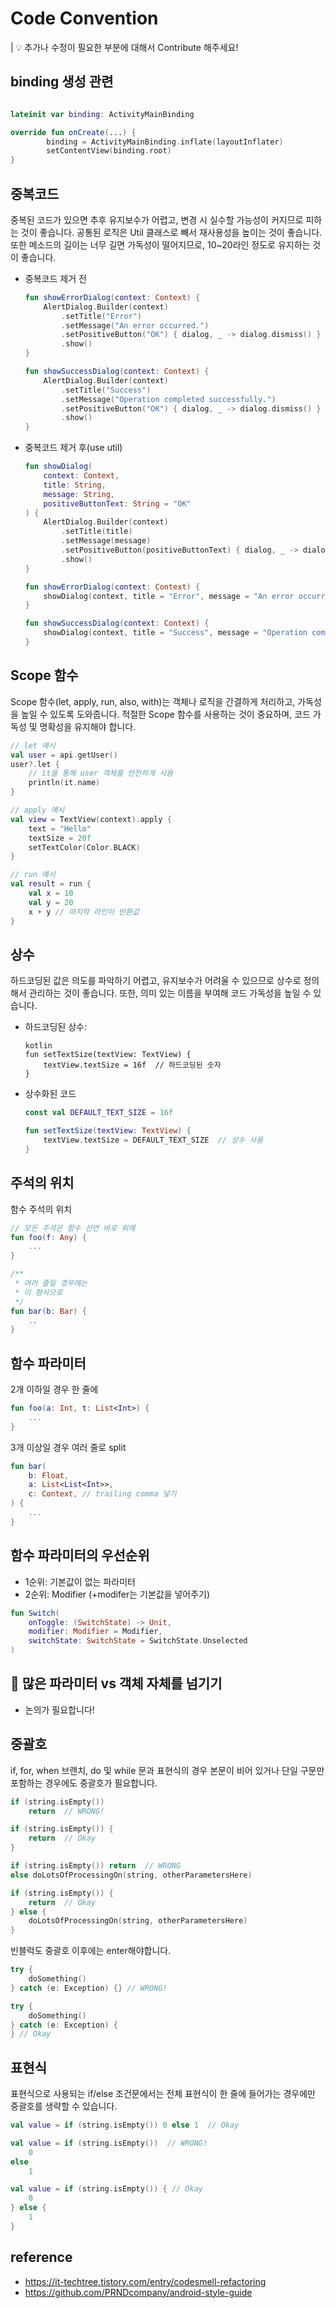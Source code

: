 # Code Convention

<aside>
| 💡 추가나 수정이 필요한 부분에 대해서 Contribute 해주세요!

</aside>

## binding 생성 관련

```kotlin

lateinit var binding: ActivityMainBinding

override fun onCreate(...) {
		binding = ActivityMainBinding.inflate(layoutInflater)
		setContentView(binding.root)
}
```

## 중복코드
중복된 코드가 있으면 추후 유지보수가 어렵고, 변경 시 실수할 가능성이 커지므로 피하는 것이 좋습니다. 공통된 로직은 Util 클래스로 빼서 재사용성을 높이는 것이 좋습니다. 또한 메소드의 길이는 너무 길면 가독성이 떨어지므로, 10~20라인 정도로 유지하는 것이 좋습니다.

- 중복코드 제거 전
    ```kotlin
    fun showErrorDialog(context: Context) {
        AlertDialog.Builder(context)
            .setTitle("Error")
            .setMessage("An error occurred.")
            .setPositiveButton("OK") { dialog, _ -> dialog.dismiss() }
            .show()
    }

    fun showSuccessDialog(context: Context) {
        AlertDialog.Builder(context)
            .setTitle("Success")
            .setMessage("Operation completed successfully.")
            .setPositiveButton("OK") { dialog, _ -> dialog.dismiss() }
            .show()
    }
    ```

- 중복코드 제거 후(use util)
    ```kotlin
    fun showDialog(
        context: Context,
        title: String,
        message: String,
        positiveButtonText: String = "OK"
    ) {
        AlertDialog.Builder(context)
            .setTitle(title)
            .setMessage(message)
            .setPositiveButton(positiveButtonText) { dialog, _ -> dialog.dismiss() }
            .show()
    }

    fun showErrorDialog(context: Context) {
        showDialog(context, title = "Error", message = "An error occurred.")
    }

    fun showSuccessDialog(context: Context) {
        showDialog(context, title = "Success", message = "Operation completed successfully.")
    }
    ```

## Scope 함수
Scope 함수(let, apply, run, also, with)는 객체나 로직을 간결하게 처리하고, 가독성을 높일 수 있도록 도와줍니다. 적절한 Scope 함수를 사용하는 것이 중요하며, 코드 가독성 및 명확성을 유지해야 합니다.
```kotlin
// let 예시
val user = api.getUser()
user?.let {
    // it을 통해 user 객체를 안전하게 사용
    println(it.name)
}

// apply 예시
val view = TextView(context).apply {
    text = "Hello"
    textSize = 20f
    setTextColor(Color.BLACK)
}

// run 예시
val result = run {
    val x = 10
    val y = 20
    x + y // 마지막 라인이 반환값
}
```


## 상수
하드코딩된 값은 의도를 파악하기 어렵고, 유지보수가 어려울 수 있으므로 상수로 정의해서 관리하는 것이 좋습니다. 또한, 의미 있는 이름을 부여해 코드 가독성을 높일 수 있습니다.

- 하드코딩된 상수:
    ```
    kotlin
    fun setTextSize(textView: TextView) {
        textView.textSize = 16f  // 하드코딩된 숫자
    }
    ```

- 상수화된 코드
    ```kotlin
    const val DEFAULT_TEXT_SIZE = 16f

    fun setTextSize(textView: TextView) {
        textView.textSize = DEFAULT_TEXT_SIZE  // 상수 사용
    }
    ```

## 주석의 위치

함수 주석의 위치

```kotlin
// 모든 주석은 함수 선언 바로 위에
fun foo(f: Any) {
	...
}

/**
 * 여러 줄일 경우에는 
 * 이 형식으로
 */
fun bar(b: Bar) {
	..
}
```

## 함수 파라미터

2개 이하일 경우 한 줄에

```kotlin
fun foo(a: Int, t: List<Int>) {
	...
}
```

3개 이상일 경우 여러 줄로 split

```kotlin
fun bar(
	b: Float,
	a: List<List<Int>>,
	c: Context, // trailing comma 넣기
) {
	...
}
```

## 함수 파라미터의 우선순위 

- 1순위: 기본값이 없는 파라미터
- 2순위: Modifier (+modifer는 기본값을 넣어주기)

```kotlin
fun Switch(
    onToggle: (SwitchState) -> Unit,
    modifier: Modifier = Modifier,
    switchState: SwitchState = SwitchState.Unselected
)
```

## 🚨 많은 파라미터 vs 객체 자체를 넘기기
- 논의가 필요합니다!

## 중괄호

if, for, when 브랜치, do 및 while 문과 표현식의 경우 본문이 비어 있거나 단일 구문만 포함하는 경우에도 중괄호가 필요합니다.

```kotlin
if (string.isEmpty())
    return  // WRONG!

if (string.isEmpty()) {
    return  // Okay
}

if (string.isEmpty()) return  // WRONG
else doLotsOfProcessingOn(string, otherParametersHere)

if (string.isEmpty()) {
    return  // Okay
} else {
    doLotsOfProcessingOn(string, otherParametersHere)
}
```

빈블럭도 중괄호 이후에는 enter해야합니다.

```kotlin
try {
    doSomething()
} catch (e: Exception) {} // WRONG!

try {
    doSomething()
} catch (e: Exception) {
} // Okay
```


## 표현식

표현식으로 사용되는 if/else 조건문에서는 전체 표현식이 한 줄에 들어가는 경우에만 중괄호를 생략할 수 있습니다.

```kotlin
val value = if (string.isEmpty()) 0 else 1  // Okay

val value = if (string.isEmpty())  // WRONG!
    0
else
    1

val value = if (string.isEmpty()) { // Okay
    0
} else {
    1
}
```



## reference
- https://it-techtree.tistory.com/entry/codesmell-refactoring
- https://github.com/PRNDcompany/android-style-guide